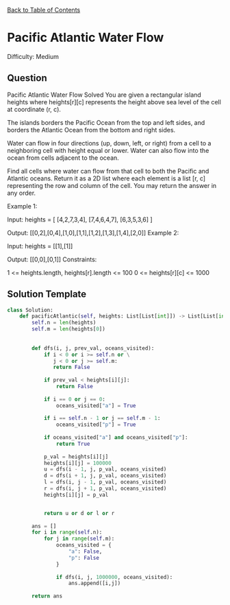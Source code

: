 [Back to Table of Contents](../README.md)

# Pacific Atlantic Water Flow
Difficulty: Medium

## Question
Pacific Atlantic Water Flow
Solved 
You are given a rectangular island heights where heights[r][c] represents the height above sea level of the cell at coordinate (r, c).

The islands borders the Pacific Ocean from the top and left sides, and borders the Atlantic Ocean from the bottom and right sides.

Water can flow in four directions (up, down, left, or right) from a cell to a neighboring cell with height equal or lower. Water can also flow into the ocean from cells adjacent to the ocean.

Find all cells where water can flow from that cell to both the Pacific and Atlantic oceans. Return it as a 2D list where each element is a list [r, c] representing the row and column of the cell. You may return the answer in any order.

Example 1:



Input: heights = [
  [4,2,7,3,4],
  [7,4,6,4,7],
  [6,3,5,3,6]
]

Output: [[0,2],[0,4],[1,0],[1,1],[1,2],[1,3],[1,4],[2,0]]
Example 2:

Input: heights = [[1],[1]]

Output: [[0,0],[0,1]]
Constraints:

1 <= heights.length, heights[r].length <= 100
0 <= heights[r][c] <= 1000

## Solution Template
```python
class Solution:
    def pacificAtlantic(self, heights: List[List[int]]) -> List[List[int]]:
        self.n = len(heights)
        self.m = len(heights[0])
        
        
        def dfs(i, j, prev_val, oceans_visited):
            if i < 0 or i >= self.n or \
               j < 0 or j >= self.m:
               return False
            
            if prev_val < heights[i][j]:
                return False
            
            if i == 0 or j == 0:
                oceans_visited["a"] = True
            
            if i == self.n - 1 or j == self.m - 1:
                oceans_visited["p"] = True
            
            if oceans_visited["a"] and oceans_visited["p"]:
                return True
            
            p_val = heights[i][j]
            heights[i][j] = 100000
            u = dfs(i - 1, j, p_val, oceans_visited)
            d = dfs(i + 1, j, p_val, oceans_visited)
            l = dfs(i, j - 1, p_val, oceans_visited)
            r = dfs(i, j + 1, p_val, oceans_visited)
            heights[i][j] = p_val


            return u or d or l or r
        
        ans = []
        for i in range(self.n):
            for j in range(self.m):
                oceans_visited = {
                    "a": False,
                    "p": False
                }
                
                if dfs(i, j, 1000000, oceans_visited):
                    ans.append([i,j])
        
        return ans
```

